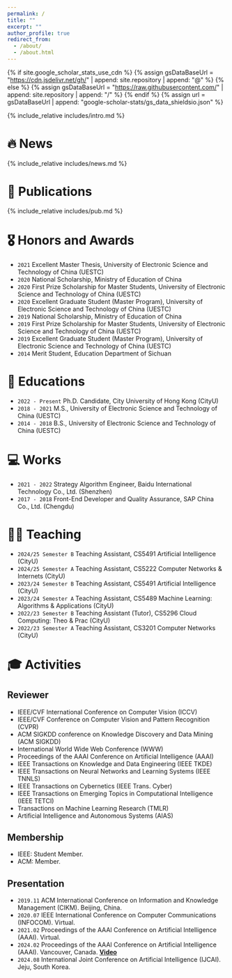 ```yaml
---
permalink: /
title: ""
excerpt: ""
author_profile: true
redirect_from: 
  - /about/
  - /about.html
---
```


{% if site.google_scholar_stats_use_cdn %}
{% assign gsDataBaseUrl = "https://cdn.jsdelivr.net/gh/" | append: site.repository | append: "@" %}
{% else %}
{% assign gsDataBaseUrl = "https://raw.githubusercontent.com/" | append: site.repository | append: "/" %}
{% endif %}
{% assign url = gsDataBaseUrl | append: "google-scholar-stats/gs_data_shieldsio.json" %}

<span class='anchor' id='about-me'></span>

{% include_relative includes/intro.md %}

# 🔥 News
{% include_relative includes/news.md %}

# 📝 Publications
{% include_relative includes/pub.md %}

# 🎖 Honors and Awards
- ``2021`` Excellent Master Thesis, University of Electronic Science and Technology of China (UESTC)
- ``2020`` National Scholarship, Ministry of Education of China
- ``2020`` First Prize Scholarship for Master Students, University of Electronic Science and Technology of China (UESTC)
- ``2020`` Excellent Graduate Student (Master Program), University of Electronic Science and Technology of China (UESTC)
- ``2019`` National Scholarship, Ministry of Education of China
- ``2019`` First Prize Scholarship for Master Students, University of Electronic Science and Technology of China (UESTC)
- ``2019`` Excellent Graduate Student (Master Program), University of Electronic Science and Technology of China (UESTC)
- ``2014`` Merit Student, Education Department of Sichuan

# 📖 Educations
- ``2022 - Present`` Ph.D. Candidate, City University of Hong Kong (CityU)
- ``2018 - 2021`` M.S., University of Electronic Science and Technology of China (UESTC)
- ``2014 - 2018`` B.S., University of Electronic Science and Technology of China (UESTC)

# 💻 Works
- ``2021 - 2022`` Strategy Algorithm Engineer, Baidu International Technology Co., Ltd. (Shenzhen)
- ``2017 - 2018`` Front-End Developer and Quality Assurance, SAP China Co., Ltd. (Chengdu)

# 🧑‍🏫 Teaching
- ``2024/25 Semester B`` Teaching Assistant, CS5491 Artificial Intelligence (CityU)
- ``2024/25 Semester A`` Teaching Assistant, CS5222 Computer Networks & Internets (CityU)
- ``2023/24 Semester B`` Teaching Assistant, CS5491 Artificial Intelligence (CityU)
- ``2023/24 Semester A`` Teaching Assistant, CS5489 Machine Learning: Algorithms & Applications (CityU)
- ``2022/23 Semester B`` Teaching Assistant (Tutor), CS5296 Cloud Computing: Theo & Prac (CityU)
- ``2022/23 Semester A`` Teaching Assistant, CS3201 Computer Networks (CityU)

# 🎓 Activities
## Reviewer
- IEEE/CVF International Conference on Computer Vision  (ICCV)
- IEEE/CVF Conference on Computer Vision and Pattern Recognition (CVPR)
- ACM SIGKDD conference on Knowledge Discovery and Data Mining (ACM SIGKDD)
- International World Wide Web Conference (WWW)
- Proceedings of the AAAI Conference on Artificial Intelligence (AAAI)
- IEEE Transactions on Knowledge and Data Engineering (IEEE TKDE)
- IEEE Transactions on Neural Networks and Learning Systems (IEEE TNNLS)
- IEEE Transactions on Cybernetics (IEEE Trans. Cyber)
- IEEE Transactions on Emerging Topics in Computational Intelligence (IEEE TETCI)
- Transactions on Machine Learning Research (TMLR)
- Artificial Intelligence and Autonomous Systems (AIAS)

##  Membership
- IEEE: Student Member.
- ACM: Member.

##  Presentation
- ``2019.11`` ACM International Conference on Information and Knowledge Management (CIKM). Beijing, China. 
- ``2020.07`` IEEE International Conference on Computer Communications (INFOCOM). Virtual.
- ``2021.02`` Proceedings of the AAAI Conference on Artificial Intelligence (AAAI). Virtual.
- ``2024.02`` Proceedings of the AAAI Conference on Artificial Intelligence (AAAI). Vancouver, Canada. [**Video**](https://underline.io/lecture/94145-cctr-calibrating-trajectory-prediction-for-uncertainty-aware-motion-planning-in-autonomous-driving)
- ``2024.08`` International Joint Conference on Artificial Intelligence (IJCAI). Jeju, South Korea.
